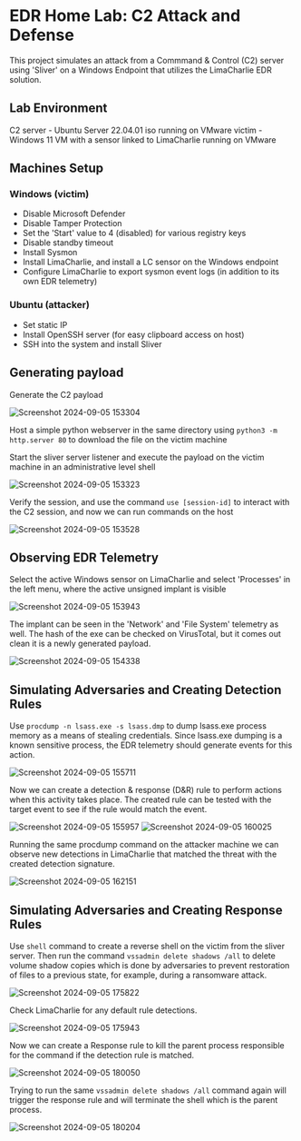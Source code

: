 # EDR Home Lab: C2 Attack and Defense 
This project simulates an attack from a Commmand & Control (C2) server using 'Sliver' on a Windows Endpoint that utilizes the LimaCharlie EDR solution.

## Lab Environment
C2 server - Ubuntu Server 22.04.01 iso running on VMware
victim - Windows 11 VM with a sensor linked to LimaCharlie running on VMware

## Machines Setup
### Windows (victim)
- Disable Microsoft Defender
- Disable Tamper Protection
- Set the 'Start' value to 4 (disabled) for various registry keys
- Disable standby timeout
- Install Sysmon
- Install LimaCharlie, and install a LC sensor on the Windows endpoint
- Configure LimaCharlie to export sysmon event logs (in addition to its own EDR telemetry)

### Ubuntu (attacker)
- Set static IP
- Install OpenSSH server (for easy clipboard access on host)
- SSH into the system and install Sliver

## Generating payload
Generate the C2 payload 

![Screenshot 2024-09-05 153304](https://github.com/user-attachments/assets/44d260ea-01f1-41c6-a3f0-f7c4aee590b6)

Host a simple python webserver in the same directory using `python3 -m http.server 80` to download the file on the victim machine

Start the sliver server listener and execute the payload on the victim machine in an administrative level shell

![Screenshot 2024-09-05 153323](https://github.com/user-attachments/assets/d0882e36-497f-4104-8611-6d32a40fdc65)

Verify the session, and use the command `use [session-id]` to interact with the C2 session, and now we can run commands on the host

![Screenshot 2024-09-05 153528](https://github.com/user-attachments/assets/4116b11b-e734-4da7-b6a8-b34e33841a5c)

## Observing EDR Telemetry
Select the active Windows sensor on LimaCharlie and select 'Processes' in the left menu, where the active unsigned implant is visible

![Screenshot 2024-09-05 153943](https://github.com/user-attachments/assets/232c1777-76ee-4c64-b0cf-5659be591151)

The implant can be seen in the 'Network' and 'File System' telemetry as well. The hash of the exe can be checked on VirusTotal, but it comes out clean it is a newly generated payload.

![Screenshot 2024-09-05 154338](https://github.com/user-attachments/assets/7d64b022-2c74-4d63-8d55-296d50120a51)

## Simulating Adversaries and Creating Detection Rules
Use `procdump -n lsass.exe -s lsass.dmp` to dump lsass.exe process memory as a means of stealing credentials. Since lsass.exe dumping is a known sensitive process, the EDR telemetry should generate events for this action.

![Screenshot 2024-09-05 155711](https://github.com/user-attachments/assets/decb2d27-2fee-46cf-8154-39c5e03ce899)

Now we can create a detection & response (D&R) rule to perform actions when this activity takes place. The created rule can be tested with the target event to see if the rule would match the event.

![Screenshot 2024-09-05 155957](https://github.com/user-attachments/assets/6b8c9bf5-239f-497d-8c6e-52457068e089)
![Screenshot 2024-09-05 160025](https://github.com/user-attachments/assets/7531f2cd-745d-4d77-9d25-70499c263273)

Running the same procdump command on the attacker machine we can observe new detections in LimaCharlie that matched the threat with the created detection signature.

![Screenshot 2024-09-05 162151](https://github.com/user-attachments/assets/26f1c86d-f90e-44ff-9729-d040848dc0a7)

## Simulating Adversaries and Creating Response Rules
Use `shell` command to create a reverse shell on the victim from the sliver server. Then run the command `vssadmin delete shadows /all` to delete volume shadow copies which is done by adversaries to prevent restoration of files to a previous state, for example, during a ransomware attack.

![Screenshot 2024-09-05 175822](https://github.com/user-attachments/assets/9b924ab9-08f0-4449-9530-0f506e7f80a1)

Check LimaCharlie for any default rule detections.

![Screenshot 2024-09-05 175943](https://github.com/user-attachments/assets/26a8ba3d-5cfd-4394-ba5e-6a3495c7b9d6)

Now we can create a Response rule to kill the parent process responsible for the command if the detection rule is matched.

![Screenshot 2024-09-05 180050](https://github.com/user-attachments/assets/70220319-4695-4099-99d8-71aebb4a5643)

Trying to run the same `vssadmin delete shadows /all` command again will trigger the response rule and will terminate the shell which is the parent process.

![Screenshot 2024-09-05 180204](https://github.com/user-attachments/assets/4e854265-f7ee-4b5a-b808-acc8863da30c)


